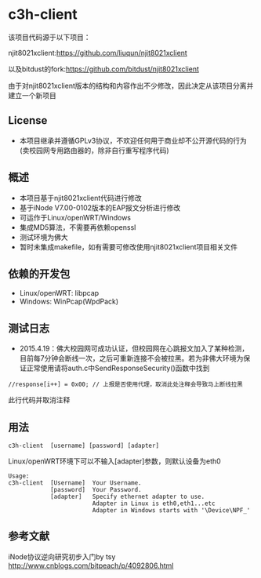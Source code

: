 c3h-client
===========
该项目代码源于以下项目：

njit8021xclient:https://github.com/liuqun/njit8021xclient

以及bitdust的fork:https://github.com/bitdust/njit8021xclient

由于对njit8021xclient版本的结构和内容作出不少修改，因此决定从该项目分离并建立一个新项目

License
---------
* 本项目继承并遵循GPLv3协议，不欢迎任何用于商业却不公开源代码的行为(卖校园网专用路由器的，除非自行重写程序代码)

概述
-----
* 本项目基于njit8021xclient代码进行修改
* 基于iNode V7.00-0102版本的EAP报文分析进行修改
* 可运作于Linux/openWRT/Windows
* 集成MD5算法，不需要再依赖openssl
* 测试环境为佛大
* 暂时未集成makefile，如有需要可修改使用njit8021xclient项目相关文件

依赖的开发包
--------
* Linux/openWRT: libpcap
* Windows: WinPcap(WpdPack)

测试日志
-----
* 2015.4.19：佛大校园网可成功认证，但校园网在心跳报文加入了某种检测，目前每7分钟会断线一次，之后可重新连接不会被拉黑。若为非佛大环境为保证正常使用请将auth.c中SendResponseSecurity()函数中找到
```
//response[i++] = 0x00;	// 上报是否使用代理，取消此处注释会导致马上断线拉黑
```
此行代码并取消注释

用法
-----
```
c3h-client  [username] [password] [adapter]
```
Linux/openWRT环境下可以不输入[adapter]参数，则默认设备为eth0
```
Usage:
c3h-client	[Username]	Your Username.
			[password]	Your Password.
			[adapter]	Specify ethernet adapter to use.
						Adapter in Linux is eth0,eth1...etc
						Adapter in Windows starts with '\Device\NPF_'
```

参考文献
---------
iNode协议逆向研究初步入门by tsy http://www.cnblogs.com/bitpeach/p/4092806.html